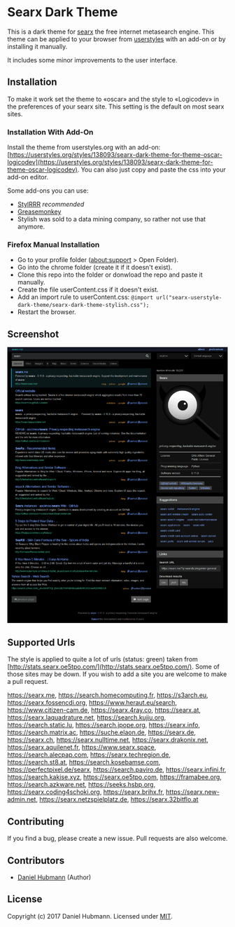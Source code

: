 # Searx Dark Theme

This is a dark theme for [searx](https://asciimoo.github.io/searx/) the free internet metasearch engine. This theme can be applied to your browser from [userstyles](https://userstyles.org/styles/138093/searx-dark-theme-for-theme-oscar-logicodev) with an add-on or by installing it manually.

It includes some minor improvements to the user interface.

## Installation

To make it work set the theme to «oscar» and the style to «Logicodev» in the preferences of your searx site. This setting is the default on most searx sites.

### Installation With Add-On

Install the theme from userstyles.org with an add-on: [https://userstyles.org/styles/138093/searx-dark-theme-for-theme-oscar-logicodev](https://userstyles.org/styles/138093/searx-dark-theme-for-theme-oscar-logicodev). You can also just copy and paste the css into your add-on editor.

Some add-ons you can use:
- [StylRRR](https://addons.mozilla.org/En-us/firefox/addon/stylrrr/) *recommended*
- [Greasemonkey](https://addons.mozilla.org/en-US/firefox/addon/greasemonkey/)
- Stylish was sold to a data mining company, so rather not use that anymore.

### Firefox Manual Installation

- Go to your profile folder ([about:support](about:support) > Open Folder).
- Go into the chrome folder (create it if it doesn't exist).
- Clone this repo into the folder or donwload the repo and paste it manually.
- Create the file userContent.css if it doesn't exist.
- Add an import rule to userContent.css: `@import url("searx-userstyle-dark-theme/searx-dark-theme-stylish.css");`
- Restart the browser.

## Screenshot

![screenshot of searx dark theme](searx-dark-theme-screenshot.png)

## Supported Urls

The style is applied to quite a lot of urls (status: green) taken from [http://stats.searx.oe5tpo.com/](http://stats.searx.oe5tpo.com/). Some of those sites may be down. If you wish to add a site you are welcome to make a pull request.

https://searx.me, https://search.homecomputing.fr, https://s3arch.eu, https://searx.fossencdi.org, https://www.heraut.eu/search, https://www.citizen-cam.de, https://searx.4ray.co, https://searx.at, https://searx.laquadrature.net, https://search.kujiu.org, https://search.static.lu, https://search.jpope.org, https://searx.info, https://search.matrix.ac, https://suche.elaon.de, https://searx.de, https://searx.ch, https://searx.nulltime.net, https://searx.drakonix.net, https://searx.aquilenet.fr, https://www.searx.space, https://search.alecpap.com, https://searx.techregion.de, https://search.st8.at, https://search.kosebamse.com, https://perfectpixel.de/searx, https://search.paviro.de, https://searx.infini.fr, https://search.kakise.xyz, https://searx.oe5tpo.com, https://framabee.org, https://search.azkware.net, https://seeks.hsbp.org, https://searx.coding4schoki.org, https://searx.brihx.fr, https://searx.new-admin.net, https://searx.netzspielplatz.de, https://searx.32bitflo.at

## Contributing

If you find a bug, please create a new issue. Pull requests are also welcome.

## Contributors

- [Daniel Hubmann](https://github.com/hubisan) (Author)

## License

Copyright (c) 2017 Daniel Hubmann. Licensed under [MIT](LICENSE).

